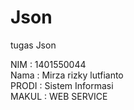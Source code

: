 # Json
tugas Json

NIM : 1401550044
<br>
Nama : Mirza rizky lutfianto
<br>
PRODI : Sistem Informasi
<br>
MAKUL : WEB SERVICE
<br>
